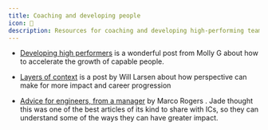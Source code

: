 ```yaml
---
title: Coaching and developing people
icon: 🌱
description: Resources for coaching and developing high-performing team members
---
```


* [Developing high performers](https://mollyg.substack.com/p/developing-high-performers) is a wonderful post from Molly G about how to accelerate the growth of capable people.

* [Layers of context](https://lethain.com/layers-of-context/) is a post by Will Larsen about how perspective can make for more impact and career progression

* [Advice for engineers, from a manager](https://marcorogers.com/blog/advice-for-engineers-from-a-manager) by Marco Rogers . Jade thought this was one of the best articles of its kind to share with ICs, so they can understand some of the ways they can have greater impact.